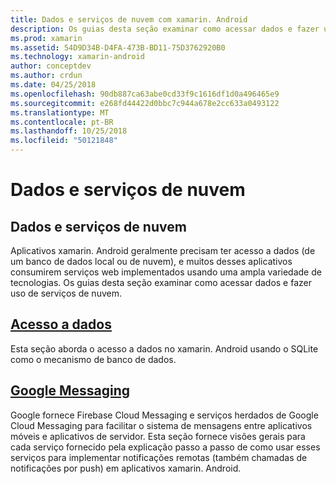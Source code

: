 ```yaml
---
title: Dados e serviços de nuvem com xamarin. Android
description: Os guias desta seção examinar como acessar dados e fazer uso de serviços de nuvem.
ms.prod: xamarin
ms.assetid: 54D9D34B-D4FA-473B-BD11-75D3762920B0
ms.technology: xamarin-android
author: conceptdev
ms.author: crdun
ms.date: 04/25/2018
ms.openlocfilehash: 90db887ca63abe0cd33f9c1616df1d0a496465e9
ms.sourcegitcommit: e268fd44422d0bbc7c944a678e2cc633a0493122
ms.translationtype: MT
ms.contentlocale: pt-BR
ms.lasthandoff: 10/25/2018
ms.locfileid: "50121848"
---
```

# <a name="data-and-cloud-services"></a>Dados e serviços de nuvem

## <a name="data-and-cloud-services"></a>Dados e serviços de nuvem

Aplicativos xamarin. Android geralmente precisam ter acesso a dados (de um banco de dados local ou de nuvem), e muitos desses aplicativos consumirem serviços web implementados usando uma ampla variedade de tecnologias. Os guias desta seção examinar como acessar dados e fazer uso de serviços de nuvem.

## <a name="data-accessandroiddata-clouddata-accessindexmd"></a>[Acesso a dados](~/android/data-cloud/data-access/index.md)

Esta seção aborda o acesso a dados no xamarin. Android usando o SQLite como o mecanismo de banco de dados.
 
## <a name="google-messagingandroiddata-cloudgoogle-messagingindexmd"></a>[Google Messaging](~/android/data-cloud/google-messaging/index.md)

Google fornece Firebase Cloud Messaging e serviços herdados de Google Cloud Messaging para facilitar o sistema de mensagens entre aplicativos móveis e aplicativos de servidor. Esta seção fornece visões gerais para cada serviço fornecido pela explicação passo a passo de como usar esses serviços para implementar notificações remotas (também chamadas de notificações por push) em aplicativos xamarin. Android.


